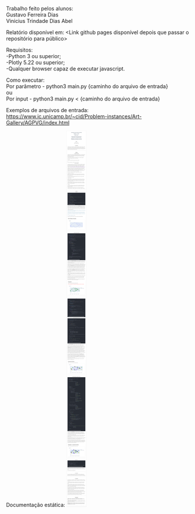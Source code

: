 Trabalho feito pelos alunos: </br>
Gustavo Ferreira Dias </br>
Vinicius Trindade Dias Abel </br>

Relatório disponível em: <Link github pages disponível depois que passar o repositório para público> </br>

Requisitos: </br>
-Python 3 ou superior; </br>
-Plotly 5.22 ou superior; </br>
-Qualquer browser capaz de executar javascript. </br>

Como executar: </br>
Por parâmetro - python3 main.py {caminho do arquivo de entrada} </br>
ou </br>
Por input - python3 main.py < {caminho do arquivo de entrada} </br>

Exemplos de arquivos de entrada: </br>
https://www.ic.unicamp.br/~cid/Problem-instances/Art-Gallery/AGPVG/index.html </br>


Documentação estática:
![alt text](https://github.com/Gustavof1/Alg2-Tp1/blob/main/Documentação-Disponível_no_Pages.png?raw=true)
